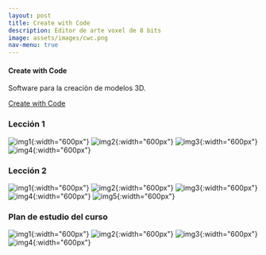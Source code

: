 ```yaml
---
layout: post
title: Create with Code
description: Editor de arte voxel de 8 bits
image: assets/images/cwc.png
nav-menu: true
---
```


#### Create with Code


Software para la creaciòn de modelos 3D.

[Create with Code](https://ephtracy.github.io)

### Lección 1

![img1](./images/L1-1.png "Lección 1-Pag 1"){:width="600px"}
![img2](./images/L1-2.png "Lección 1-Pag 2"){:width="600px"}
![img3](./images/L1-3.png "Lección 1-Pag 3"){:width="600px"}
![img4](./images/L1-4.png "Lección 1-Pag 4"){:width="600px"}

### Lección 2

![img1](./images/L2-1.png "Lección 2-Pag 1"){:width="600px"}
![img2](./images/L2-2.png "Lección 2-Pag 2"){:width="600px"}
![img3](./images/L2-3.png "Lección 2-Pag 3"){:width="600px"}
![img4](./images/L2-4.png "Lección 2-Pag 4"){:width="600px"}
![img5](./images/L2-5.png "Lección 2-Pag 5"){:width="600px"}

### Plan de estudio del curso
![img1](./images/plan-1.png "Plan-Pag 1"){:width="600px"}
![img2](./images/plan-2.png "Plan-Pag 2"){:width="600px"}
![img3](./images/plan-3.png "Plan-Pag 3"){:width="600px"}
![img4](./images/plan-4.png "Plan-Pag 4"){:width="600px"}

